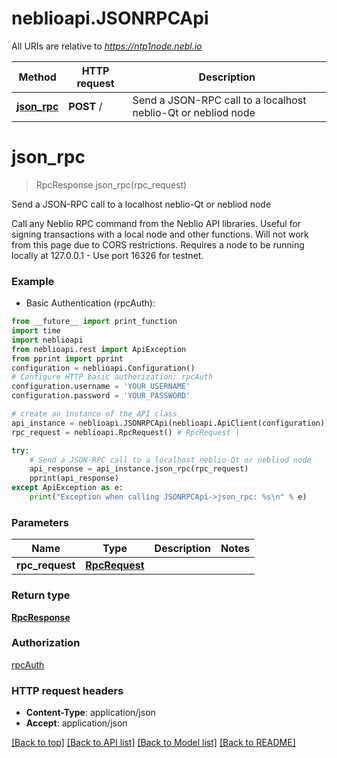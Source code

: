 # neblioapi.JSONRPCApi

All URIs are relative to *https://ntp1node.nebl.io*

Method | HTTP request | Description
------------- | ------------- | -------------
[**json_rpc**](JSONRPCApi.md#json_rpc) | **POST** / | Send a JSON-RPC call to a localhost neblio-Qt or nebliod node


# **json_rpc**
> RpcResponse json_rpc(rpc_request)

Send a JSON-RPC call to a localhost neblio-Qt or nebliod node

Call any Neblio RPC command from the Neblio API libraries. Useful for signing transactions with a local node and other functions. Will not work from this page due to CORS restrictions. Requires a node to be running locally at 127.0.0.1 - Use port 16326 for testnet.

### Example

* Basic Authentication (rpcAuth):
```python
from __future__ import print_function
import time
import neblioapi
from neblioapi.rest import ApiException
from pprint import pprint
configuration = neblioapi.Configuration()
# Configure HTTP basic authorization: rpcAuth
configuration.username = 'YOUR_USERNAME'
configuration.password = 'YOUR_PASSWORD'

# create an instance of the API class
api_instance = neblioapi.JSONRPCApi(neblioapi.ApiClient(configuration))
rpc_request = neblioapi.RpcRequest() # RpcRequest | 

try:
    # Send a JSON-RPC call to a localhost neblio-Qt or nebliod node
    api_response = api_instance.json_rpc(rpc_request)
    pprint(api_response)
except ApiException as e:
    print("Exception when calling JSONRPCApi->json_rpc: %s\n" % e)
```

### Parameters

Name | Type | Description  | Notes
------------- | ------------- | ------------- | -------------
 **rpc_request** | [**RpcRequest**](RpcRequest.md)|  | 

### Return type

[**RpcResponse**](RpcResponse.md)

### Authorization

[rpcAuth](../README.md#rpcAuth)

### HTTP request headers

 - **Content-Type**: application/json
 - **Accept**: application/json

[[Back to top]](#) [[Back to API list]](../README.md#documentation-for-api-endpoints) [[Back to Model list]](../README.md#documentation-for-models) [[Back to README]](../README.md)

